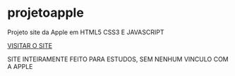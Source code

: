 # projetoapple
Projeto site da Apple em HTML5 CSS3 E JAVASCRIPT

<a href="https://danielfalcaovt.github.io/projetoapple">VISITAR O SITE</a>

SITE INTEIRAMENTE FEITO PARA ESTUDOS, SEM NENHUM VINCULO COM A APPLE
